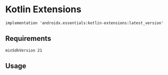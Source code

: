 # Kotlin Extensions
```
implementation 'androidx.essentials:kotlin-extensions:latest_version'
```
## Requirements
```
minSdkVersion 21
```
## Usage
